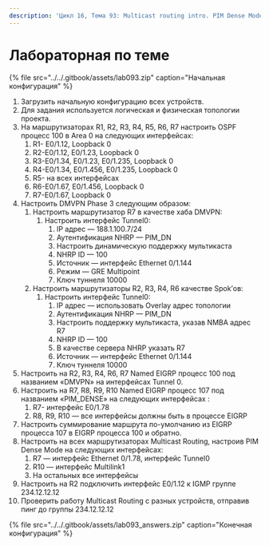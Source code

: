 ```yaml
---
description: 'Цикл 16, Тема 93: Multicast routing intro. PIM Dense Mode'
---
```


# Лабораторная по теме

{% file src="../../.gitbook/assets/lab093.zip" caption="Начальная конфигурация" %}

1. Загрузить начальную конфигурацию всех устройств.
2. Для задания используется логическая и физическая топологии проекта.
3. На маршрутизаторах R1, R2, R3, R4, R5, R6, R7 настроить OSPF процесс 100 в Аrea 0 на следующих интерфейсах:
   1. R1- E0/1.12, Loopback 0
   2. R2-E0/1.12, E0/1.23, Loopback 0
   3. R3-E0/1.34, E0/1.23, E0/1.235, Loopback 0
   4. R4-E0/1.34, E0/1.456, E0/1.235, Loopback 0
   5. R5- на всех интерфейсах
   6. R6-E0/1.67, E0/1.456, Loopback 0
   7. R7-E0/1.67, Loopback 0
4. Настроить DMVPN Phase 3 следующим образом:
   1. Настроить маршрутизатор R7 в качестве хаба DMVPN:
      1. Настроить интерфейс Tunnel0:
         1. IP адрес — 188.1.100.7/24
         2. Аутентификация NHRP — PIM\_DN
         3. Настроить динамическую поддержку мультикаста
         4. NHRP ID — 100
         5. Источник — интерфейс Ethernet 0/1.144
         6. Режим — GRE Multipoint
         7. Ключ туннеля 10000
   2. Настроить маршрутизаторы R2, R3, R4, R6 качеcтве Spok’ов:
      1. Настроить интерфейс Tunnel0:
         1. IP адрес — использовать Overlay адрес топологии
         2. Аутентификация NHRP — PIM\_DN
         3. Настроить поддержку мультикаста, указав NMBA адрес R7
         4. NHRP ID — 100
         5. В качестве сервера NHRP указать R7
         6. Источник — интерфейс Ethernet 0/1.144
         7. Ключ туннеля 10000
5. Настроить на R2, R3, R4, R6, R7 Named EIGRP процесс 100 под названием «DMVPN» на интерфейсах Tunnel 0.
6. Настроить на R7, R8, R9, R10 Named EIGRP процесс 107 под названием «PIM\_DENSE» на следующих интерфейсах :
   1. R7- интерфейс E0/1.78
   2. R8, R9, R10 — все интерфейсы должны быть в процессе EIGRP
7. Настроить суммирование маршрута по-умолчанию из EIGRP процесса 107 в EIGRP процесса 100 и обратно.
8. Настроить на всех маршрутизаторах Multicast Routing, настроив PIM Dense Mode на следующих интерфейсах:
   1. R7 — интерфейс Ethernet 0/1.78, интерфейс Tunnel0
   2. R10 — интерфейс Multilink1
   3. На остальных все интерфейсы
9. Настроить на R2 подключить интерфейс E0/1.12 к IGMP группе 234.12.12.12
10. Проверить работу Multicast Routing с разных устройств, отправив пинг до группы 234.12.12.12

{% file src="../../.gitbook/assets/lab093\_answers.zip" caption="Конечная конфигурация" %}

